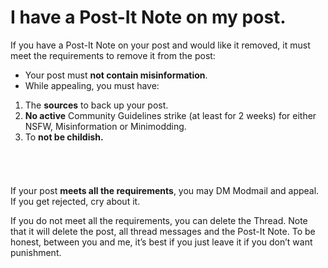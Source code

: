 # I have a Post-It Note on my post.

If you have a Post-It Note on your post and would like it removed, it must meet the requirements to remove it from the post:

-	Your post must **not contain misinformation**.
-	While appealing, you must have:
  1. The **sources** to back up your post.
  2. **No active** Community Guidelines strike (at least for 2 weeks) for either NSFW, Misinformation or Minimodding.
3.	To **not be childish.**

######  
If your post **meets all the requirements**, you may DM Modmail and appeal. If you get rejected, cry about it.

If you do not meet all the requirements, you can delete the Thread. Note that it will delete the post, all thread messages and the Post-It Note. To be honest, between you and me, it’s best if you just leave it if you don’t want punishment.
